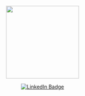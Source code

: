 <!--
<p align="center">
  <img src="https://github.com/nikitsrj/nikitsrj/blob/main/myFile22-6-2024_95025_pm.gif" alt="Hi, I'm Nikit Swaraj">
</p>
-->
<p align="center"><img src="https://media.giphy.com/media/v1.Y2lkPTc5MGI3NjExYW5jbnJ1amVybmswMGVzY2luZ2R1N3Q0ZnhqdzkzdjNjamZxNXQweSZlcD12MV9pbnRlcm5hbF9naWZfYnlfaWQmY3Q9Zw/2IudUHdI075HL02Pkk/giphy.gif" width="200"/></p>
<p align="center">
<a href="https://www.linkedin.com/in/nikit-swaraj-16122ba0"><img src="https://img.shields.io/badge/LinkedIn-blue?style=for-the-badge&logo=linkedin&logoColor=white" alt="LinkedIn Badge"></a>
</p>
<p align="center">
<!--
**nikitsrj/nikitsrj** is a ✨ _special_ ✨ repository because its `README.md` (this file) appears on your GitHub profile.

Here are some ideas to get you started:

- 🔭 I’m currently working on ...
- 🌱 I’m currently learning ...
- 👯 I’m looking to collaborate on ...
- 🤔 I’m looking for help with ...
- 💬 Ask me about ...
- 📫 How to reach me: ...
- 😄 Pronouns: ...
- ⚡ Fun fact: ...
-->
